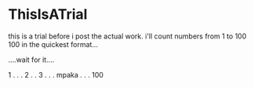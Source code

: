 # ThisIsATrial

this is a trial before i post the actual work.
i'll count numbers from 1 to 100 100 in the quickest format...

....wait for it....

1
.
.
.
2
.
.
3
.
.
.
mpaka
.
.
.
100
